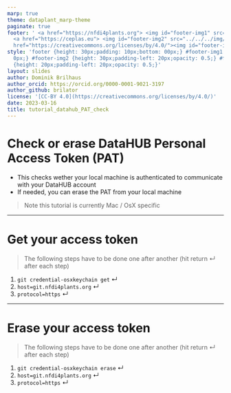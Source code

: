 ```yaml
---
marp: true
theme: dataplant_marp-theme
paginate: true
footer: ' <a href="https://nfdi4plants.org"> <img id="footer-img1" src="../../../img/_logos/DataPLANT/DataPLANT_logo_square_bg_transparent.svg"></a>
  <a href="https://ceplas.eu"> <img id="footer-img2" src="../../../img/_logos/CEPLAS/CEPLAS_Icon.jpeg"></a><a
  href="https://creativecommons.org/licenses/by/4.0/"><img id="footer-img3" src="../../../img/_logos/CreativeCommons/by.svg"></a> '
style: 'footer {height: 30px;padding: 10px;bottom: 00px;} #footer-img1 {height: 30px;padding-left:
  0px;} #footer-img2 {height: 30px;padding-left: 20px;opacity: 0.5;} #footer-img3
  {height: 20px;padding-left: 20px;opacity: 0.5;}'
layout: slides
author: Dominik Brilhaus
author_orcid: https://orcid.org/0000-0001-9021-3197
author_github: brilator
license: '[CC-BY 4.0](https://creativecommons.org/licenses/by/4.0/)'
date: 2023-03-16
title: tutorial_datahub_PAT_check
---
```


# Check or erase DataHUB Personal Access Token (PAT)

- This checks wether your local machine is authenticated to communicate with your DataHUB account
- If needed, you can erase the PAT from your local machine 
> Note this tutorial is currently Mac / OsX specific

<!-- TODO add options for windows and linux -->

<!-- Source to slide(s) -->
<!-- ../../bricks/tutorial_datahub_PAT_check-title.md -->


---

# Get your access token

> The following steps have to be done one after another (hit return &#8629; after each step)

1. `git credential-osxkeychain get` &#8629;
2. `host=git.nfdi4plants.org`  &#8629;
3. `protocol=https` &#8629;

<!-- Source to slide(s) -->
<!-- ../../bricks/tutorial_datahub_PAT_check-Get_your_access_token.md -->


---

# Erase your access token

> The following steps have to be done one after another (hit return &#8629; after each step)

1. `git credential-osxkeychain erase` &#8629;
2. `host=git.nfdi4plants.org`  &#8629;
3. `protocol=https` &#8629;

<!-- Source to slide(s) -->
<!-- ../../bricks/tutorial_datahub_PAT_check-Erase_your_access_token.md -->
